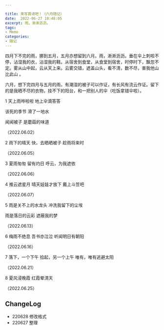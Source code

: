 ```yaml
---

title: 来写首诗吧！（六月随记）
date:  2022-06-27 10:48:05
excerpt: 雨，淅淅沥沥。
tags: 
- Memo
categories: 
- 随记
---
```


四月下不完的雨，挪到五月，五月亦想留到六月。雨，淅淅沥沥。垂在伞上刺啦不停，沾湿我的衣，沾湿我的鞋。从宿舍到食堂，从食堂到宿舍，时停时下，飘忽不定。雾从山中起，云从天上来。云雾交错，遮盖山头，看不清，数不尽，害我他山比此山 。

六月，想下完四月与五月的雨，有潮湿的被子可以作证，有长风有流云作证。留下的是我晒不尽的衣物，挂不下的阳台，和一把别人的伞（吃饭拿错伞啦）。

1
天上雨哗啦啦
地上伞滴答答

该死的季节
滑了一地水

闻闻被子
是蘑菇的味道

（2022.06.02）

2
雨下的晴天
快，去晒晒被子
趁雨将来时

（2022.06.05）

3
夏雨匆匆
留有灼日
呼云，为我遮依

（2022.06.06）

4
推云遮星月
晴天娃娃才放下
戴上斗笠吧

（2022.06.07）

5
雨是关不上的水龙头
冲洗我留下的尘埃

雨是落日的云彩
遮蔽我的梦

（2022.06.13）

6
梅雨不绝息
吾书亦泣泣
听闻明日有朝阳

（2022.06.16）

7
落下，一个下午
拾起，另一个上午
唯有，唯有逃避太阳

（2022.06.21）

8
夏风浸晚霞
红霞晕清天

（2022.06.25）

## ChangeLog

- 220628 修改格式
- 220627 整理​
